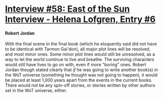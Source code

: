 # [Interview #58: East of the Sun Interview - Helena Lofgren, Entry #6](https://www.theoryland.com/intvmain.php?i=58#6)

#### Robert Jordan

With the final scene in the final book (which he eloquently said did not have to be identical with Tarmon Gai'don), all
*major*
plot lines will be resolved, and most minor ones. Some minor plot lines would still be unresolved, as a way to let the world continue to live and breathe. The surviving characters would still have lives to go on with, even if more "boring" ones. Robert Jordan though stated clearly that
*if*
he was going to write another book(s) in the WoT universe (something he thought was not going to happen), it would be placed at least 1,000 years apart from the events in the current books. There would
*not*
be any spin-off stories, or stories written by other authors set in the WoT universe, either.

